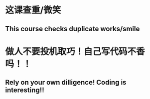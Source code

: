 # 这课查重/微笑
## This course checks duplicate works/smile
# 做人不要投机取巧！自己写代码不香吗！！
## Rely on your own dilligence! Coding is interesting!!
